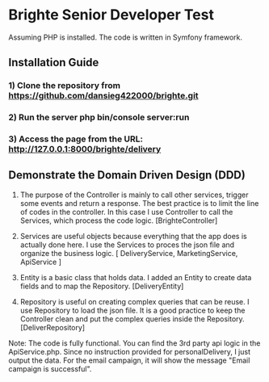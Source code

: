 # Brighte Senior Developer Test

Assuming PHP is installed. The code is written in Symfony framework.

## Installation Guide

### 1) Clone the repository from https://github.com/dansieg422000/brighte.git

### 2) Run the server php bin/console server:run

### 3) Access the page from the URL: http://127.0.0.1:8000/brighte/delivery

## Demonstrate the Domain Driven Design (DDD)

 1) The purpose of the Controller is mainly to call other services, trigger some events and return a response. 
    The best practice is to limit the line of codes in the controller. In this case I use Controller to call the
    Services, which process the code logic.
    [BrighteController]
    
 2) Services are useful objects because everything that the app does is actually done here. I use the Services to 
 proces the json file and organize the business logic. 
    [ DeliveryService, MarketingService, ApiService ]
 
 3) Entity is a basic class that holds data. I added an Entity to create data fields and to map the Repository.
    [DeliveryEntity]
 
 4) Repository is useful on creating complex queries that can be reuse. I use Repository to load the json file.
    It is a good practice to keep the Controller clean and put the complex queries inside the Repository.
    [DeliverRepository]
    
 Note: The code is fully functional. You can find the 3rd party api logic in the ApiService.php. Since no instruction
    provided for personalDelivery, I just output the data. For the email campaign, it will show the message 
    "Email campaign is successful".
    
    
    

